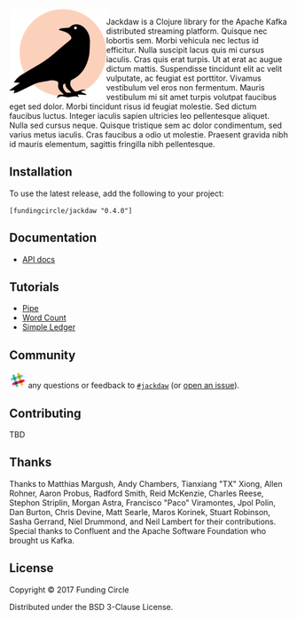 <img align="left" src="doc/images/jackdaw-logo.png" width=175/>

Jackdaw is a Clojure library for the Apache Kafka distributed streaming platform. Quisque nec lobortis sem. Morbi vehicula nec lectus id efficitur. Nulla suscipit lacus quis mi cursus iaculis. Cras quis erat turpis. Ut at erat ac augue dictum mattis. Suspendisse tincidunt elit ac velit vulputate, ac feugiat est porttitor. Vivamus vestibulum vel eros non fermentum. Mauris vestibulum mi sit amet turpis volutpat faucibus eget sed dolor. Morbi tincidunt risus id feugiat molestie. Sed dictum faucibus luctus. Integer iaculis sapien ultricies leo pellentesque aliquet. Nulla sed cursus neque. Quisque tristique sem ac dolor condimentum, sed varius metus iaculis. Cras faucibus a odio ut molestie. Praesent gravida nibh id mauris elementum, sagittis fringilla nibh pellentesque.


## Installation

To use the latest release, add the following to your project:

    [fundingcircle/jackdaw "0.4.0"]


## Documentation

- [API docs](https://fundingcircle.github.io/jackdaw)


## Tutorials

- [Pipe](https://github.com/FundingCircle/jackdaw/tree/master/tutorials/pipe)
- [Word Count](https://github.com/FundingCircle/jackdaw/tree/master/tutorials/word-count)
- [Simple Ledger](https://github.com/FundingCircle/jackdaw/tree/master/tutorials/simple-ledger)


## Community

<img src="doc/images/slack-icon.png" width="30px"> any questions or feedback
to [`#jackdaw`](https://clojurians.slack.com/messages/CEA3C7UG0/)
(or [open an issue](https://github.com/fundingcircle/jackdaw/issues)).


## Contributing

TBD


## Thanks

Thanks to Matthias Margush, Andy Chambers, Tianxiang "TX" Xiong, Allen Rohner, Aaron Probus, Radford Smith, Reid McKenzie, Charles Reese, Stephon Striplin, Morgan Astra, Francisco "Paco" Viramontes, Jpol Polin, Dan Burton, Chris Devine, Matt Searle, Maros Korinek, Stuart Robinson, Sasha Gerrand, Niel Drummond, and Neil Lambert for their contributions. Special thanks to Confluent and the Apache Software Foundation who brought us Kafka.


## License

Copyright © 2017 Funding Circle

Distributed under the BSD 3-Clause License.
